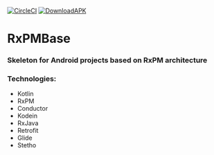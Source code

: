 [![CircleCI](https://circleci.com/gh/revern/RxPMBase/tree/master.svg?style=svg)](https://circleci.com/gh/revern/RxPMBase/tree/master) [![DownloadAPK](https://image.flaticon.com/icons/svg/60/60721.svg)](https://20-123851365-gh.circle-artifacts.com/0/apks/debug/app-debug.apk)

# RxPMBase
### Skeleton for Android projects based on RxPM architecture

### Technologies:
* Kotlin
* RxPM
* Conductor
* Kodein
* RxJava
* Retrofit
* Glide
* Stetho
